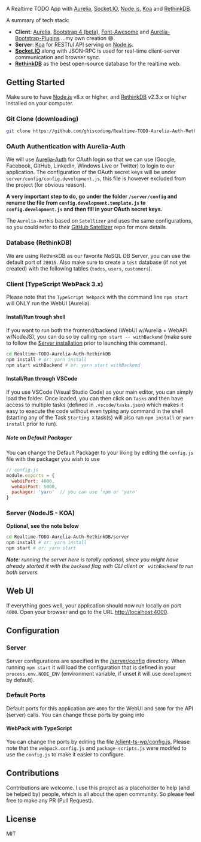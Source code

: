 A Realtime TODO App with [Aurelia](http://aurelia.io), [Socket.IO](http://socket.io/), [Node.js](http://www.nodejs.org/), [Koa](http://koajs.com/) and [RethinkDB](https://www.rethinkdb.com/).

A summary of tech stack:
* **Client**: [Aurelia](http://aurelia.io/), [Bootstrap 4 (beta)](http://getbootstrap.com/), [Font-Awesome](http://fontawesome.io/) and [Aurelia-Bootstrap-Plugins](https://github.com/ghiscoding/Aurelia-Bootstrap-Plugins) ...my own creation :smile:.
* **Server**: [Koa](http://koajs.com/) for RESTful API serving on [Node.js](https://nodejs.org/).
* **[Socket.IO](http://socket.io/)** along with JSON-RPC is used for real-time client-server communication and browser sync.
* **[RethinkDB](https://rethinkdb.com/)** as the best open-source database for the realtime web.

## Getting Started
Make sure to have [Node.js](https://nodejs.org/) v8.x or higher, and [RethinkDB](https://rethinkdb.com/) v2.3.x or higher installed on your computer.

### Git Clone (downloading)
```bash
git clone https://github.com/ghiscoding/Realtime-TODO-Aurelia-Auth-RethinkDB
```

### OAuth Authentication with Aurelia-Auth
We will use [Aurelia-Auth](https://github.com/paulvanbladel/aurelia-auth) for OAuth login so that we can use (Google, Facebook, GitHub, LinkedIn, Windows Live or Twitter) to login to our application. The configuration of the OAuth secret keys will be under `server/config/config.development.js`, this file is however excluded from the project (for obvious reason).

**A very important step to do, go under the folder `/server/config` and rename the file from `config.development.template.js` to `config.development.js` and then fill in your OAuth secret keys.**

The `Aurelia-Auth`is based on `Satellizer` and uses the same configurations, so you could refer to their [GitHub Satellizer](https://github.com/sahat/satellizer) repo for more details.

### Database (RethinkDB)
We are using RethinkDB as our favorite NoSQL DB Server, you can use the default port of `28015`.
Also make sure to create a `test` database (if not yet created) with the following tables (`todos`, `users`, `customers`).

### Client (TypeScript WebPack 3.x)
Please note that the `TypeScript Webpack` with the command line `npm start` will ONLY run the WebUI (Aurelia).

#### Install/Run trough shell
If you want to run both the frontend/backend (WebUI w/Aurelia + WebAPI w/NodeJS), you can do so by calling `npm start -- withBackend` (make sure to follow the [Server installation](#server-nodejs---koa) prior to launching this command).
```bash
cd Realtime-TODO-Aurelia-Auth-RethinkDB
npm install # or: yarn install
npm start withBackend # or: yarn start withBackend
```

#### Install/Run through VSCode
If you use VSCode (Visual Studio Code) as your main editor, you can simply load the folder. Once loaded, you can then click on `Tasks` and then have access to multiple tasks (defined in `.vscode/tasks.json`) which makes it easy to execute the code without even typing any command in the shell (starting any of the Task `Starting X` task(s) will also run `npm install` or `yarn install` prior to run).
##### Note on Default Packager
You can change the Default Packager to your liking by editing the `config.js` file with the packager you wish to use
```javascript
// config.js
module.exports = {
  webUiPort: 4000,
  webApiPort: 5000,
  packager: 'yarn'  // you can use 'npm or 'yarn'
}
```

### Server (NodeJS - KOA)
**Optional, see the note below**
```bash
cd Realtime-TODO-Aurelia-Auth-RethinkDB/server
npm install # or: yarn install
npm start # or: yarn start
```

_**Note**: running the server here is totally optional, since you might have already started it with the `backend` flag with CLI client or ` withBackend` to run both servers._

## Web UI
If everything goes well, your application should now run locally on port `4000`. Open your browser and go to the URL [http://localhost:4000](http://localhost:4000).

## Configuration
### Server
Server configurations are specified in the [/server/config](https://github.com/ghiscoding/Realtime-TODO-Aurelia-Auth-RethinkDB/blob/master/server/config/) directory. When running `npm start` it will load the configuration that is defined in your `process.env.NODE_ENV` (environment variable, if unset it will use `development` by default).

### Default Ports
Default ports for this application are `4000` for the WebUI and `5000` for the API (server) calls.
You can change these ports by going into

#### WebPack with TypeScript
You can change the ports by editing the file [/client-ts-wp/config.js](https://github.com/ghiscoding/Realtime-TODO-Aurelia-Auth-RethinkDB/blob/master/client-ts-wp/config.js). Please note that the `webpack.config.js` and `package-scripts.js` were modifed to use the `config.js` to make it easier to configure.

## Contributions
Contributions are welcome. I use this project as a placeholder to help (and be helped by) people, which is all about the open community. So please feel free to make any PR (Pull Request).

## License
MIT
